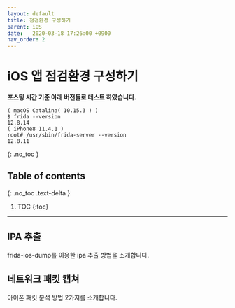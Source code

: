 ```yaml
---
layout: default
title: 점검환경 구성하기
parent: iOS
date:   2020-03-18 17:26:00 +0900
nav_order: 2
---
```


# iOS 앱 점검환경 구성하기 

**포스팅 시간 기준 아래 버전들로 테스트 하였습니다.**
```
( macOS Catalina( 10.15.3 ) )
$ frida --version 
12.8.14
( iPhone8 11.4.1 )
root# /usr/sbin/frida-server --version
12.8.11
```

{: .no_toc }

## Table of contents
{: .no_toc .text-delta }

1. TOC
{:toc}

---

## IPA 추출

frida-ios-dump를 이용한 ipa 추출 방법을 소개합니다.

## 네트워크 패킷 캡쳐

아이폰 패킷 분석 방법 2가지를 소개합니다.